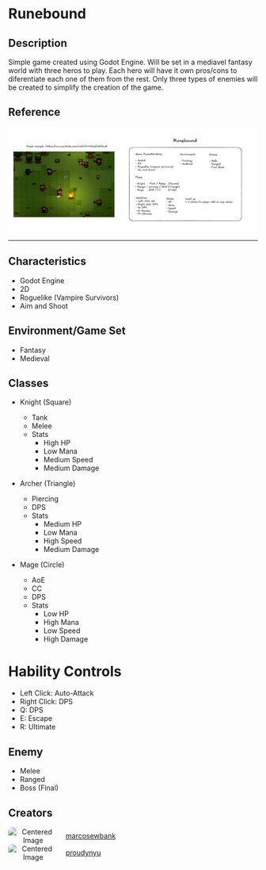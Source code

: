 # Runebound

## Description

Simple game created using Godot Engine.
Will be set in a mediavel fantasy world with three heros to play. Each hero will have it own pros/cons to diferentiate each one of them from the rest.
Only three types of enemies will be created to simplify the creation of the game.

## Reference

<img src="./runebound_excalidraw.jpeg" />

---

## Characteristics

- Godot Engine
- 2D
- Roguelike (Vampire Survivors)
- Aim and Shoot

## Environment/Game Set

- Fantasy
- Medieval

## Classes

- Knight (Square)
    - Tank
    - Melee
    - Stats
        - High HP
        - Low Mana
        - Medium Speed
        - Medium Damage

- Archer (Triangle)
    - Piercing
    - DPS
    - Stats
        - Medium HP
        - Low Mana
        - High Speed
        - Medium Damage

- Mage (Circle)
    - AoE
    - CC
    - DPS
    - Stats
        - Low HP
        - High Mana
        - Low Speed
        - High Damage

# Hability Controls

- Left Click:   Auto-Attack
- Right Click:  DPS
- Q:            DPS
- E:            Escape
- R:            Ultimate

## Enemy

- Melee
- Ranged
- Boss (Final)

## Creators

<div align="center" style="display:flex; align-items: center; justify-content: flex-start; gap: 1rem;">
  <img src="https://github.com/marcosewbank.png" alt="Centered Image" width="100" style="border-radius: 8px;">
  <a href="https://github.com/marcosewbank">marcosewbank</a>
</div>

<div align="center" style="display:flex; align-items: center; justify-content: flex-start; gap: 1rem;">
  <img src="https://github.com/proudynyu.png" alt="Centered Image" width="100" style="border-radius: 8px;">
  <a href="https://github.com/proudynyu">proudynyu</a>
</div>

